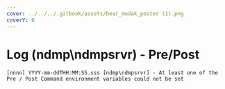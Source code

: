 ```yaml
---
cover: ../../../.gitbook/assets/bear_mudak_poster (1).png
coverY: 0
---
```


# Log (ndmp\ndmpsrvr) - Pre/Post

```
[nnnn] YYYY-mm-ddTHH:MM:SS.sss [ndmp\ndmpsrvr] - At least one of the Pre / Post Command environment variables could not be set
```
